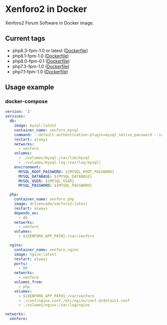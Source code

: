 # Xenforo2 in Docker

Xenforo2 Forum Software in Docker image.


## Current tags

* php8.3-fpm-1.0 or latest ([Dockerfile](https://github.com/drive-n-code/xenforo2-docker/blob/php8.3-fpm-1.0/Dockerfile))
* php8.1-fpm-1.0 ([Dockerfile](https://github.com/drive-n-code/xenforo2-docker/blob/php8.1-fpm-1.0/Dockerfile))
* php8.0-fpm-0.1  ([Dockerfile](https://github.com/drive-n-code/xenforo2-docker/blob/php8.0-fpm-0.1/Dockerfile))
* php7.3-fpm-1.0 ([Dockerfile](https://github.com/drive-n-code/xenforo2-docker/blob/php7.3-fpm-0.1/Dockerfile))
* php7.1-fpm-1.0 ([Dockerfile](https://github.com/drive-n-code/xenforo2-docker/blob/php7.1-fpm-0.1/Dockerfile))


## Usage example

### docker-compose

```yaml
version: '2'
services:
  db:
    image: mysql:latest
    container_name: xenforo_mysql
    command: --default-authentication-plugin=mysql_native_password --innodb-use-native-aio=0
    restart: always
    networks:
      - xenforo
    volumes:
      - ./volumes/mysql:/var/lib/mysql
      - ./volumes/mysql-log:/var/log/mysql/
    environment:
      MYSQL_ROOT_PASSWORD: ${MYSQL_ROOT_PASSWORD}
      MYSQL_DATABASE: ${MYSQL_DATABASE}
      MYSQL_USER: ${MYSQL_USER}
      MYSQL_PASSWORD: ${MYSQL_PASSWORD}

  php:
    container_name: xenforo_php
    image: drivencode/xenforo2:latest
    restart: always
    depends_on:
      - db
    networks:
      - xenforo
    volumes:
      - ${XENFORO_APP_PATH}:/var/xenforo

  nginx:
    container_name: xenforo_nginx
    image: nginx:latest
    restart: always
    ports:
      - 80
    networks:
      - xenforo
    volumes_from:
      - php
    volumes:
      - ${XENFORO_APP_PATH}:/var/xenforo
      - ./conf/nginx.conf:/etc/nginx/conf.d/default.conf
      - ./volumes/nginx:/var/log/nginx

networks:
  xenforo:
```

